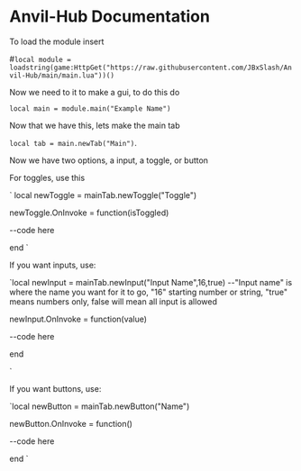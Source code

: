 # Anvil-Hub Documentation
To load the module insert

#`
local module = loadstring(game:HttpGet("https://raw.githubusercontent.com/JBxSlash/Anvil-Hub/main/main.lua"))()
`

Now we need to it to make a gui, to do this do

`
local main = module.main("Example Name")
`

Now that we have this, lets make the main tab

`
local tab = main.newTab("Main")
`.

Now we have two options, a input, a toggle, or button

For toggles, use this

`
local newToggle = mainTab.newToggle("Toggle")

newToggle.OnInvoke = function(isToggled)

--code here

end
`

If you want inputs, use:

`local newInput = mainTab.newInput("Input Name",16,true) --"Input name" is where the name you want for it to go, "16" starting number or string, "true" means numbers only, false will mean all input is allowed

newInput.OnInvoke = function(value)

--code here

end

`

If you want buttons, use:

`local newButton = mainTab.newButton("Name")

newButton.OnInvoke = function()

--code here

end
`
